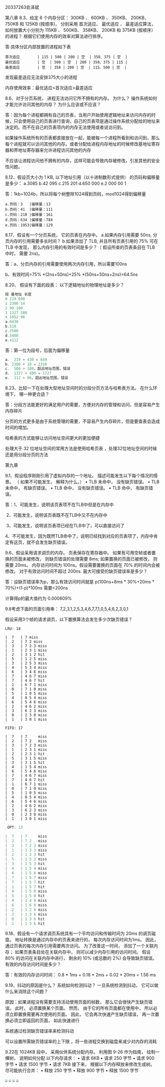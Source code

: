 20337263俞泽斌

第八章
8.3、给定 6 个内存分区： 300KB 、 600KB 、 350KB、 200KB、 750KB 和 125KB (按顺序)， 分别采用
首次适应、 最优适应 、 最差适应算法， 如何放置大小分别为 115KB 、 500KB、 358KB、 200KB 和
375KB (按顺序） 的进程？ 根据它们使用内存的效率对算法进行排序。  

答:具体分区内部放置的进程如下表

```
首次适应        | 115 | 500 | 200 | 空  | 358、375 | 空  |
最优适应        | 空  | 500 | 空  | 200 | 358、375 | 115 |
最差适应        | 空  | 358 | 200 | 空  | 115、500 | 空  |
```

发现最差适应无法安排375大小的进程

内存使用效率：最优适应>首次适应>最差适应



8.6、对于分页系统， 进程无法访问它所不拥有的内存。 为什么？ 操作系统如何才能允许访问其他的内存？ 为什么应该或不应该？  

答：因为每个进程都拥有自己的页表，当用户开始使用逻辑地址来访问内存的时候，只会使用自己的页表进行查询，自己的页表项是通过操作系统分配给的地址来决定的。而不在自己的页表项内的内存无法使用或者说访问到。

​	    如果操作系统所有的页表都直接放在一起，能被每一个进程所看到和访问到，那么每个进程就可以访问其他的内存。或者分配给进程内存地址的时候修改基地址寄存器和界地址寄存器来允许进程访问其他的内存

​		不应该让进程访问他不拥有的内存，这样可能会导致内存被修改，引发其他的安全性问题。



8.12、假设页大小为 1 KB, 以下地址引用（以十进制数形式提供） 的页码和偏移量是多少：
a.3085
b.42 095
c.215 201
d.650 000
e.2 000 00 1

答：1kb=1024b，所以将每个树整除1024得到页码，mod1024得到偏移量

```
a.页码：3   |偏移量：13
b.页码：41  |偏移量：111
c.页码：210 |偏移量：161
d.页码：634 |偏移量：784
e.页码：1953|偏移量：129
```



8.17、假设有一个分页系统， 它的页表在内存中。
a.如果内存引用需要 50ns, 分页内存的引用需要多长时间？
b.如果添加了 TLB, 并且所有页表引用的 75% 可在 TLB 中发现， 那么内存引用的有效时间是多少？（ 假设所查的页表条目在 TLB 中时， 需要 2ns)。

答：a、分页内存的引用需要使用两次内存引用，所以需要100ns

b、有效时间=75% *(2ns+50ns)+25% *(50ns+50ns+2ns)=64.5ns



8.20、 假设有下面的段表： 以下逻辑地址的物理地址是多少？ 

```c
段 基地址 长度
0 219 600
1 2300 14
2 90 100
3 1327 580
4 1952 96
a.0430
b.110
c.2500
d.3400
e.4112
```

答：第一位为段号，后面为偏移量

```c
a.  219 + 430 = 649
b. 2300 + 10 = 2310
c.  500 > 100，超出地址范围，错误
d.  1327 + 400 = 1727
e.  112 > 96，超出地址范围，错误
```



8.23、比较一下在处理大型地址空间时的分段分页方法与哈希表方法。 在什么环境下， 哪一种更合适？  

答：分段方法能更好的满足用户的需要，方便对内存的管理和访问，但是容易产生内存碎片

分页的方式更多是由于系统管理的需要，不容易产生内存碎片，但是要查表会造成时间的增加。

哈希表的方式能够让访问地址空间更大的更加便捷

处理大于 32 位地址空间的常用方法是使用哈希页表  ，处理32位地址空间的时候还是用分段分页的方法



第九章

9.1、假设程序刚刚引用了虚拟内存的一个地址。 描述可能发生以下每个情况的情景。 （ 如果不可能发生， 解释为什么。）
• TLB 未命中， 没有缺页错误。
• TLB 未命中， 有缺页错误。
• TLB 命中， 没有缺页错误。
• TLB 命中， 有缺页错误。  

答：1、可能发生，说明该页表项不在TLB中但是在内存中

​        2、可能发生，说明该页表既不在TLB中又不在内存中

​		3、可能发生，说明该页表项已经在TLB中了，可以直接访问了

​		4、不可能发生，因为既然TLB命中了，说明已经找到对应的页表项了，内存中肯定有这页，就不会发生缺页错误。



9.6、假设采用请求调页的内存。 页表保存在寄存器中。 如果有可用空帧或者置换的页面未被修改， 则缺页错误的处理需要 8ms; 如果置换的页面已被修改， 则需要 20ms。 内存访问时间为 100ns。假设需要置换的页面在 70% 的时间内会被修改。 对于有效访问时间不超过 200ns. 最大可接受的缺页错误率是多少？  

答：设缺页错误率为p，那么有效访问时间就是 p(100ns+8ms * 30%+20ms * 70%)+(1-p)*100ns 需要<200ns

计算得p的最大值约为 0.000609%



9.8考虑下面的页面引用串： 7,2,3,1,2,5,3,4,6,7,7,1,0,5,4,6,2,3,0,1

假设采用3个帧的请求调页，以下置换算法会发生多少次缺页错误？ 

```
LRU: 18

|  7   | 7 miss    
|  2   | 7 2 miss 
|  3   | 7 2 3 miss 
|  1   | 2 3 1 miss 
|  2   | 3 1 2 hit   
|  5   | 1 2 5 miss  
|  3   | 2 5 3 miss  
|  4   | 5 3 4 miss  
|  6   | 3 4 6 miss 
|  7   | 4 6 7 miss  
|  7   | 4 6 7 hit   
|  1   | 6 7 1 miss 
|  0   | 7 1 0 miss 
|  5   | 1 0 5 miss  
|  4   | 0 5 4 miss 
|  6   | 5 4 6 miss
|  2   | 4 6 2 miss
|  3   | 6 2 3 miss
|  0   | 2 3 0 miss 
|  1   | 3 0 1 miss 
```

```
FIFO: 17

|  7   | 7     miss   
|  2   | 7 2   miss  
|  3   | 7 2 3 miss  
|  1   | 2 3 1 miss  
|  2   | 2 3 1 hit   
|  5   | 3 1 5 miss 
|  3   | 3 1 5 hit   
|  4   | 1 5 4 miss
|  6   | 5 4 6 miss  
|  7   | 4 6 7 miss  
|  7   | 4 6 7 hit   
|  1   | 6 7 1 miss   
|  0   | 7 1 0 miss
|  5   | 1 0 5 miss
|  4   | 0 5 4 miss 
|  6   | 5 4 6 miss
|  2   | 4 6 2 miss
|  3   | 6 2 3 miss
|  0   | 2 3 0 miss
|  1   | 3 0 1 miss
```

```c
 OPT: 13

|  7   | 7     miss    
|  2   | 7 2   miss 
|  3   | 7 2 3 miss 
|  1   | 1 2 3 miss 
|  2   | 1 2 3 hit   
|  5   | 1 5 3 miss  
|  3   | 1 5 3 hit   
|  4   | 1 5 4 miss 
|  6   | 1 5 6 miss  
|  7   | 1 5 7 miss  
|  7   | 1 5 7 hit   
|  1   | 1 5 7 hit
|  0   | 1 5 0 miss 
|  5   | 1 5 0 hit   
|  4   | 1 4 0 miss
|  6   | 1 6 0 miss
|  2   | 1 2 6 miss 
|  3   | 1 3 6 miss
|  0   | 1 3 6 hit   
|  1   | 1 3 6 hit
```





9.18、假设有一个请求调页系统具有一个平均访问和传输时间为 20ms 的调页磁盘。 地址转换是通过内存中的页表来进行的， 每次内存访问时间为1ms。 因此， 通过页表的每次内存引用需要两次访问。 为了改善这一时间， 添加了一个关联内存； 如果页表条目处在关联内存中， 则可以减少内存引用的访问时间。 假设 80% 的访问在关联内存中进行， 剩余的 10% (或总数的 2%) 会导致缺页错误。 有效的内存访问时间是多少？  

答：有效的内存访问时间： 0.8 * 1ms + 0.18 * 2ms + 0.02 * 20ms = 1.56 ms



9.19、抖动的原因是什么？ 系统如何检测抖动？ 一旦系统检测到抖动， 它可以做什么来消除这个问题？  

原因：如果进程没有需要支持活动使用页面的帧数， 那么它会很快产生缺页错误。 此时， 必须置换某个页面。 然而， 由于它的所有页面都在使用中， 所以必须立即置换需要再次使用的页面。 因此， 它会再次快速产生缺页错误， 再一次置换必须立即返回的页面， 如此快速进行  

系统通过检测缺页错误率来检测抖动

可以设置所需缺页错误率的上下限 ，将一些进程交换到磁盘来减少对内存的消耗



9.22在 1024KB 段中， 采用伙伴系统分配内存。 利用图 9-26 作为指南， 绘制一棵树， 说明如何分配
以下内存请求：
• 请求 6KB
• 请求 250 字节
• 请求 900 字节
• 请求 1500 字节
• 请求 7KB
接下来， 根据以下内存释放来修改生成树。 尽可能执行合并：
• 释放 250 字节
• 释放 900 字节
• 释放 1500 字节  

<img src="photo/1.jpg" style="zoom:50%;" />

<img src="photo/2.jpg" style="zoom:50%;" />

<img src="photo/3.jpg" style="zoom:50%;" />

<img src="photo/4.jpg" style="zoom:50%;" />